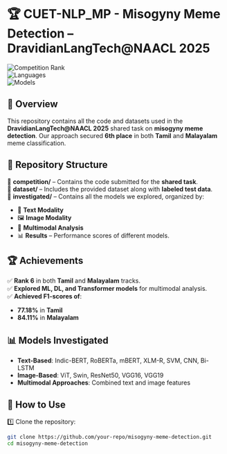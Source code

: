 # 🏆 CUET-NLP_MP - Misogyny Meme Detection – DravidianLangTech@NAACL 2025  

![Competition Rank](https://img.shields.io/badge/Rank-6th-blue)  
![Languages](https://img.shields.io/badge/Languages-Tamil%20%7C%20Malayalam-orange)  
![Models](https://img.shields.io/badge/Models-IndicBERT%20%7C%20ViT%20(Base-Patch16-224)-green)

## 📌 Overview  
This repository contains all the code and datasets used in the **DravidianLangTech@NAACL 2025** shared task on **misogyny meme detection**. Our approach secured **6th place** in both **Tamil** and **Malayalam** meme classification.  

## 📂 Repository Structure  

📁 **competition/** – Contains the code submitted for the **shared task**.  
📁 **dataset/** – Includes the provided dataset along with **labeled test data**.  
📁 **investigated/** – Contains all the models we explored, organized by:  
  - 📝 **Text Modality**  
  - 🖼 **Image Modality**  
  - 🔀 **Multimodal Analysis**  
  - 📊 **Results** – Performance scores of different models.  

## 🏆 Achievements  
✅ **Rank 6** in both **Tamil** and **Malayalam** tracks.  
✅ **Explored ML, DL, and Transformer models** for multimodal analysis.  
✅ **Achieved F1-scores of**:  
   - **77.18%** in **Tamil**  
   - **84.11%** in **Malayalam**  

## 📊 Models Investigated  
- **Text-Based**: Indic-BERT, RoBERTa, mBERT, XLM-R, SVM, CNN, Bi-LSTM
- **Image-Based**: ViT, Swin, ResNet50, VGG16, VGG19  
- **Multimodal Approaches**: Combined text and image features  

## 🚀 How to Use  
1️⃣ Clone the repository:  
   ```bash
   git clone https://github.com/your-repo/misogyny-meme-detection.git
   cd misogyny-meme-detection
